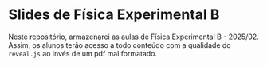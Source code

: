 # Slides de Física Experimental B
Neste repositório, armazenarei as aulas de Física Experimental B -
2025/02. Assim, os alunos terão acesso a todo conteúdo com a qualidade
do `reveal.js` ao invés de um pdf mal formatado.
